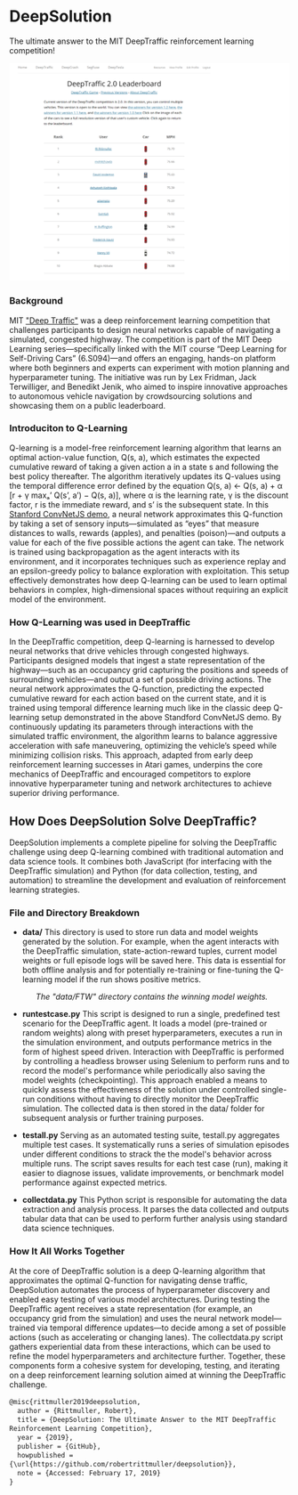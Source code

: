 # DeepSolution
The ultimate answer to the MIT DeepTraffic reinforcement learning competition!

<img src="images/DeepTraffic-Leaderboard.png">

### Background
MIT <a href="https://github.com/lexfridman/deeptraffic">"Deep Traffic"</a> was a deep reinforcement learning competition that challenges participants to design neural networks capable of navigating a simulated, congested highway. The competition is part of the MIT Deep Learning series—specifically linked with the MIT course “Deep Learning for Self-Driving Cars” (6.S094)—and offers an engaging, hands-on platform where both beginners and experts can experiment with motion planning and hyperparameter tuning. The initiative was run by Lex Fridman, Jack Terwilliger, and Benedikt Jenik, who aimed to inspire innovative approaches to autonomous vehicle navigation by crowdsourcing solutions and showcasing them on a public leaderboard. 

### Introduciton to Q-Learning
Q-learning is a model-free reinforcement learning algorithm that learns an optimal action-value function, Q(s, a), which estimates the expected cumulative reward of taking a given action a in a state s and following the best policy thereafter. The algorithm iteratively updates its Q-values using the temporal difference error defined by the equation Q(s, a) ← Q(s, a) + α [r + γ maxₐ’ Q(s’, a’) − Q(s, a)], where α is the learning rate, γ is the discount factor, r is the immediate reward, and s’ is the subsequent state. In this <a href="https://cs.stanford.edu/people/karpathy/convnetjs/demo/rldemo.html">Stanford ConvNetJS demo</a>, a neural network approximates this Q-function by taking a set of sensory inputs—simulated as “eyes” that measure distances to walls, rewards (apples), and penalties (poison)—and outputs a value for each of the five possible actions the agent can take. The network is trained using backpropagation as the agent interacts with its environment, and it incorporates techniques such as experience replay and an epsilon-greedy policy to balance exploration with exploitation. This setup effectively demonstrates how deep Q-learning can be used to learn optimal behaviors in complex, high-dimensional spaces without requiring an explicit model of the environment.

### How Q-Learning was used in DeepTraffic
In the DeepTraffic competition, deep Q-learning is harnessed to develop neural networks that drive vehicles through congested highways. Participants designed models that ingest a state representation of the highway—such as an occupancy grid capturing the positions and speeds of surrounding vehicles—and output a set of possible driving actions. The neural network approximates the Q-function, predicting the expected cumulative reward for each action based on the current state, and it is trained using temporal difference learning much like in the classic deep Q-learning setup demonstrated in the above Standford ConvNetJS demo. By continuously updating its parameters through interactions with the simulated traffic environment, the algorithm learns to balance aggressive acceleration with safe maneuvering, optimizing the vehicle’s speed while minimizing collision risks. This approach, adapted from early deep reinforcement learning successes in Atari games, underpins the core mechanics of DeepTraffic and encouraged competitors to explore innovative hyperparameter tuning and network architectures to achieve superior driving performance. 

## How Does DeepSolution Solve DeepTraffic?
DeepSolution implements a complete pipeline for solving the DeepTraffic challenge using deep Q-learning combined with traditional automation and data science tools. It combines both JavaScript (for interfacing with the DeepTraffic simulation) and Python (for data collection, testing, and automation) to streamline the development and evaluation of reinforcement learning strategies.

### File and Directory Breakdown

* <b>data/</b>
  This directory is used to store run data and model weights generated by the solution. For example, when the agent interacts with the DeepTraffic simulation, state-action-reward tuples, current model weights or full episode logs will be saved here. This data is essential for both offline analysis and for potentially re-training or fine-tuning the Q-learning model if the run shows positive metrics.
  <i><ul>The "data/FTW" directory contains the winning model weights.</ul></i>

* <b>runtestcase.py</b>
This script is designed to run a single, predefined test scenario for the DeepTraffic agent. It loads a model (pre-trained or random weights) along with preset hyperparameters, executes a run in the simulation environment, and outputs performance metrics in the form of highest speed driven. Interaction with DeepTraffic is performed by controlling a headless browser using Selenium to perform runs and to record the model's performance while periodically also saving the model weights (checkpointing). This approach enabled a means to quickly assess the effectiveness of the solution under controlled single-run conditions without having to directly monitor the DeepTraffic simulation. The collected data is then stored in the data/ folder for subsequent analysis or further training purposes.

* <b>testall.py</b>
Serving as an automated testing suite, testall.py aggregates multiple test cases. It systematically runs a series of simulation episodes under different conditions to strack the the model's behavior across multiple runs. The script saves results for each test case (run), making it easier to diagnose issues, validate improvements, or benchmark model performance against expected metrics.

* <b>collectdata.py</b>
This Python script is responsible for automating the data extraction and analysis process. It parses the data collected and outputs tabular data that can be used to perform further analysis using standard data science techniques. 

### How It All Works Together

At the core of DeepTraffic solution is a deep Q-learning algorithm that approximates the optimal Q-function for navigating dense traffic, DeepSolution automates the process of hyperparameter discovery and enabled easy testing of various model architectures. During testing the DeepTraffic agent receives a state representation (for example, an occupancy grid from the simulation) and uses the neural network model—trained via temporal difference updates—to decide among a set of possible actions (such as accelerating or changing lanes). The collectdata.py script gathers experiential data from these interactions, which can be used to refine the model hyperparameters and architecture further. Together, these components form a cohesive system for developing, testing, and iterating on a deep reinforcement learning solution aimed at winning the DeepTraffic challenge.

```
@misc{rittmuller2019deepsolution,
  author = {Rittmuller, Robert},
  title = {DeepSolution: The Ultimate Answer to the MIT DeepTraffic Reinforcement Learning Competition},
  year = {2019},
  publisher = {GitHub},
  howpublished = {\url{https://github.com/robertrittmuller/deepsolution}},
  note = {Accessed: February 17, 2019}
}
```

